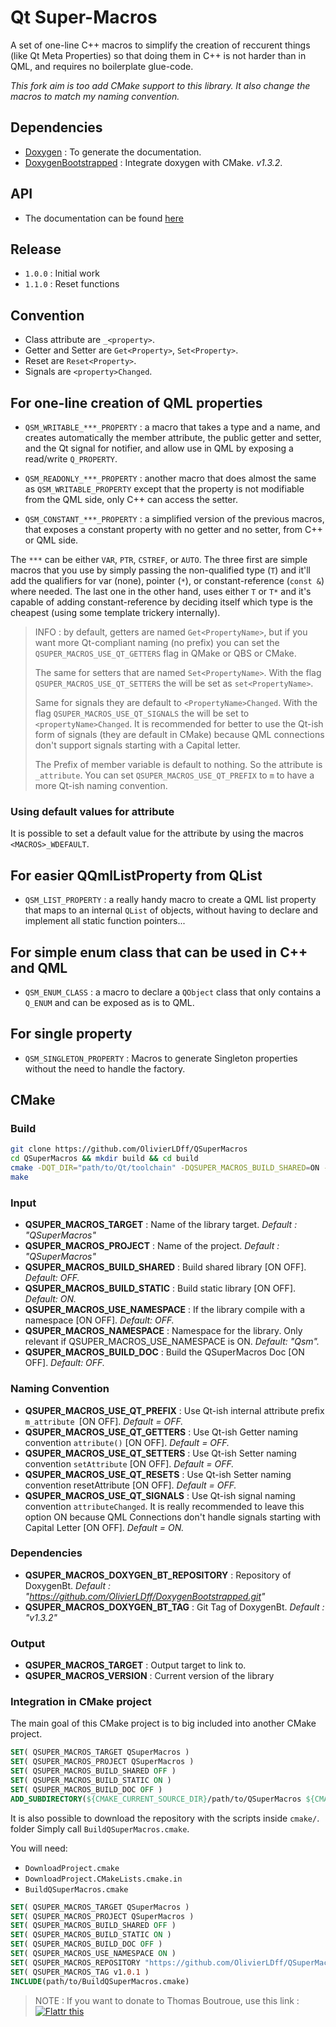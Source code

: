 Qt Super-Macros
===============

A set of one-line C++ macros to simplify the creation of reccurent things (like Qt Meta Properties) so that doing them in C++ is not harder than in QML, and requires no boilerplate glue-code.

*This fork aim is too add CMake support to this library. It also change the macros to match my naming convention.*

## Dependencies

- [Doxygen](https://github.com/doxygen/doxygen) : To generate the documentation.
- [DoxygenBootstrapped](https://github.com/OlivierLDff/DoxygenBootstrapped) : Integrate doxygen with CMake. *v1.3.2*.

## API

* The documentation can be found [here](https://olivierldff.github.io/QSuperMacrosDoc/)

## Release

* `1.0.0` : Initial work
* `1.1.0` : Reset functions

## Convention

* Class attribute are `_<property>`.
* Getter and Setter are `Get<Property>`, `Set<Property>`.
* Reset are `Reset<Property>`.
* Signals are `<property>Changed`.

## For one-line creation of QML properties

* `QSM_WRITABLE_***_PROPERTY` : a macro that takes a type and a name, and creates automatically the member attribute, the public getter and setter, and the Qt signal for notifier, and allow use in QML by exposing a read/write `Q_PROPERTY`.

* `QSM_READONLY_***_PROPERTY` : another macro that does almost the same as `QSM_WRITABLE_PROPERTY` except that the property is not modifiable from the QML side, only C++ can access the setter.

* `QSM_CONSTANT_***_PROPERTY` : a simplified version of the previous macros, that exposes a constant property with no getter and no setter, from C++ or QML side.

The `***` can be either `VAR`, `PTR`, `CSTREF`, or `AUTO`. The three first are simple macros that you use by simply passing the non-qualified type (`T`) and it'll add the qualifiers for var (none), pointer (`*`), or constant-reference (`const &`) where needed. The last one in the other hand, uses either `T` or `T*` and it's capable of adding constant-reference by deciding itself which type is the cheapest (using some template trickery internally).

> INFO : by default, getters are named `Get<PropertyName>`, but if you want more Qt-compliant naming (no prefix) you can set the `QSUPER_MACROS_USE_QT_GETTERS` flag in QMake or QBS or CMake.
>
> The same for setters that are named `Set<PropertyName>`. With the flag `QSUPER_MACROS_USE_QT_SETTERS` the will be set as `set<PropertyName>`.
>
> Same for signals they are default to `<PropertyName>Changed`. With the flag `QSUPER_MACROS_USE_QT_SIGNALS` the will be set to `<propertyName>Changed`. It is recommended for better to use the Qt-ish form of signals (they are default in CMake) because QML connections don't support signals starting with a Capital letter.
>
> The Prefix of member variable is default to nothing. So the attribute is `_attribute`. You can set `QSUPER_MACROS_USE_QT_PREFIX` to `m` to have a more Qt-ish naming convention.

### Using default values for attribute

It is possible to set a default value for the attribute by using the macros `<MACROS>_WDEFAULT`.


## For easier QQmlListProperty from QList

* `QSM_LIST_PROPERTY` : a really handy macro to create a QML list property that maps to an internal `QList` of objects, without having to declare and implement all static function pointers...


## For simple enum class that can be used in C++ and QML

* `QSM_ENUM_CLASS` : a macro to declare a `QObject` class that only contains a `Q_ENUM` and can be exposed as is to QML.

## For single property

* `QSM_SINGLETON_PROPERTY` : Macros to generate Singleton properties without the need to handle the factory.

## CMake

### Build

```bash
git clone https://github.com/OlivierLDff/QSuperMacros
cd QSuperMacros && mkdir build && cd build
cmake -DQT_DIR="path/to/Qt/toolchain" -DQSUPER_MACROS_BUILD_SHARED=ON -DQSUPER_MACROS_USE_NAMESPACE=ON -DQSUPER_MACROS_BUILD_DOC=ON ..
make
```

### Input

- **QSUPER_MACROS_TARGET** : Name of the library target. *Default : "QSuperMacros"*
- **QSUPER_MACROS_PROJECT** : Name of the project. *Default : "QSuperMacros"*
- **QSUPER_MACROS_BUILD_SHARED** : Build shared library [ON OFF]. *Default: OFF.*
- **QSUPER_MACROS_BUILD_STATIC** : Build static library [ON OFF]. *Default: ON.*
- **QSUPER_MACROS_USE_NAMESPACE** : If the library compile with a namespace [ON OFF]. *Default: OFF.*
- **QSUPER_MACROS_NAMESPACE** : Namespace for the library. Only relevant if QSUPER_MACROS_USE_NAMESPACE is ON. *Default: "Qsm".*
- **QSUPER_MACROS_BUILD_DOC** : Build the QSuperMacros Doc [ON OFF]. *Default: OFF.*

### Naming Convention

* **QSUPER_MACROS_USE_QT_PREFIX** : Use Qt-ish internal attribute prefix `m_attribute `[ON OFF]. *Default = OFF.*
* **QSUPER_MACROS_USE_QT_GETTERS** : Use Qt-ish Getter naming convention `attribute()` [ON OFF]. *Default = OFF.*
* **QSUPER_MACROS_USE_QT_SETTERS** : Use Qt-ish Setter naming convention `setAttribute` [ON OFF]. *Default = OFF.*
* **QSUPER_MACROS_USE_QT_RESETS** : Use Qt-ish Setter naming convention resetAttribute [ON OFF]. *Default = OFF.*
* **QSUPER_MACROS_USE_QT_SIGNALS** : Use Qt-ish signal naming convention `attributeChanged`. It is really recommended to leave this option ON because QML Connections don't handle signals starting with Capital Letter [ON OFF]. *Default = ON.*

### Dependencies

- **QSUPER_MACROS_DOXYGEN_BT_REPOSITORY** : Repository of DoxygenBt. *Default : "https://github.com/OlivierLDff/DoxygenBootstrapped.git"*
- **QSUPER_MACROS_DOXYGEN_BT_TAG** : Git Tag of DoxygenBt. *Default : "v1.3.2"*

### Output

- **QSUPER_MACROS_TARGET** : Output target to link to.
- **QSUPER_MACROS_VERSION** : Current version of the library

### Integration in CMake project

The main goal of this CMake project is to big included into another CMake project.

```cmake
SET( QSUPER_MACROS_TARGET QSuperMacros )
SET( QSUPER_MACROS_PROJECT QSuperMacros )
SET( QSUPER_MACROS_BUILD_SHARED OFF )
SET( QSUPER_MACROS_BUILD_STATIC ON )
SET( QSUPER_MACROS_BUILD_DOC OFF )
ADD_SUBDIRECTORY(${CMAKE_CURRENT_SOURCE_DIR}/path/to/QSuperMacros ${CMAKE_CURRENT_BINARY_DIR}/QSuperMacros_Build)
```

It is also possible to download the repository with the scripts inside `cmake/`. folder Simply call `BuildQSuperMacros.cmake`.

You will need:

- `DownloadProject.cmake`
- `DownloadProject.CMakeLists.cmake.in`
- `BuildQSuperMacros.cmake`

```cmake
SET( QSUPER_MACROS_TARGET QSuperMacros )
SET( QSUPER_MACROS_PROJECT QSuperMacros )
SET( QSUPER_MACROS_BUILD_SHARED OFF )
SET( QSUPER_MACROS_BUILD_STATIC ON )
SET( QSUPER_MACROS_BUILD_DOC OFF )
SET( QSUPER_MACROS_USE_NAMESPACE ON )
SET( QSUPER_MACROS_REPOSITORY "https://github.com/OlivierLDff/QSuperMacros.git" )
SET( QSUPER_MACROS_TAG v1.0.1 )
INCLUDE(path/to/BuildQSuperMacros.cmake)
```



> NOTE : If you want to donate to Thomas Boutroue, use this link : [![Flattr this](http://api.flattr.com/button/flattr-badge-large.png)](https://flattr.com/submit/auto?user_id=thebootroo&url=http://gitlab.unique-conception.org/qt-qml-tricks/qt-supermacros)
